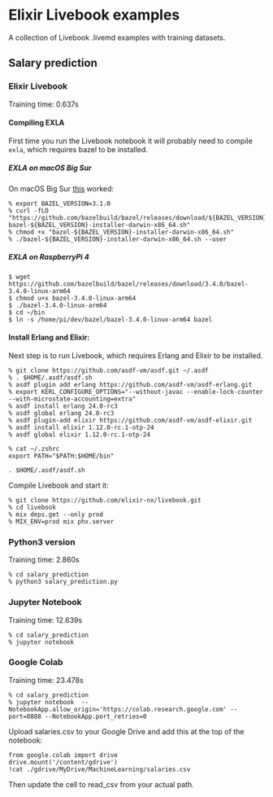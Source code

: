 # Elixir Livebook examples

A collection of Livebook .livemd examples with training datasets.

## Salary prediction

### Elixir Livebook

Training time: 0.637s

#### Compiling EXLA

First time you run the Livebook notebook it will probably need to compile `exla`, which requires bazel to be installed.

##### EXLA on macOS Big Sur

On macOS Big Sur [this](https://docs.bazel.build/versions/master/install-os-x.html) worked:

```
% export BAZEL_VERSION=3.1.0
% curl -fLO "https://github.com/bazelbuild/bazel/releases/download/${BAZEL_VERSION}/$ bazel-${BAZEL_VERSION}-installer-darwin-x86_64.sh"
% chmod +x "bazel-${BAZEL_VERSION}-installer-darwin-x86_64.sh"
% ./bazel-${BAZEL_VERSION}-installer-darwin-x86_64.sh --user
```

##### EXLA on RaspberryPi 4

```
$ wget https://github.com/bazelbuild/bazel/releases/download/3.4.0/bazel-3.4.0-linux-arm64
$ chmod u+x bazel-3.4.0-linux-arm64
$ ./bazel-3.4.0-linux-arm64
$ cd ~/bin
$ ln -s /home/pi/dev/bazel/bazel-3.4.0-linux-arm64 bazel
```

#### Install Erlang and Elixir:

Next step is to run Livebook, which requires Erlang and Elixir to be installed.

```
% git clone https://github.com/asdf-vm/asdf.git ~/.asdf
% . $HOME/.asdf/asdf.sh
% asdf plugin add erlang https://github.com/asdf-vm/asdf-erlang.git
% export KERL_CONFIGURE_OPTIONS="--without-javac --enable-lock-counter --with-microstate-accounting=extra"
% asdf install erlang 24.0-rc3
% asdf global erlang 24.0-rc3
% asdf plugin-add elixir https://github.com/asdf-vm/asdf-elixir.git
% asdf install elixir 1.12.0-rc.1-otp-24
% asdf global elixir 1.12.0-rc.1-otp-24

% cat ~/.zshrc
export PATH="$PATH:$HOME/bin"

. $HOME/.asdf/asdf.sh
```

Compile Livebook and start it:

```
% git clone https://github.com/elixir-nx/livebook.git
% cd livebook
% mix deps.get --only prod
% MIX_ENV=prod mix phx.server
```

### Python3 version

Training time: 2.860s

```
% cd salary_prediction
% python3 salary_prediction.py
```

### Jupyter Notebook

Training time: 12.639s

```
% cd salary_prediction
% jupyter notebook
```

### Google Colab

Training time: 23.478s

```
% cd salary_prediction
% jupyter notebook  --NotebookApp.allow_origin='https://colab.research.google.com' --port=8888 --NotebookApp.port_retries=0
```

Upload salaries.csv to your Google Drive and add this at the top of the notebook:

```
from google.colab import drive
drive.mount('/content/gdrive')
!cat ./gdrive/MyDrive/MachineLearning/salaries.csv
```

Then update the cell to read_csv from your actual path.
